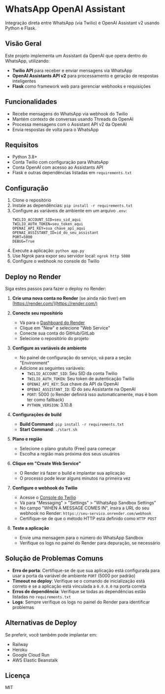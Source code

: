 # WhatsApp OpenAI Assistant

Integração direta entre WhatsApp (via Twilio) e OpenAI Assistant v2 usando Python e Flask.

## Visão Geral

Este projeto implementa um Assistant da OpenAI que opera dentro do WhatsApp, utilizando:
- **Twilio API** para receber e enviar mensagens via WhatsApp
- **OpenAI Assistants API v2** para processamento e geração de respostas inteligentes
- **Flask** como framework web para gerenciar webhooks e requisições

## Funcionalidades

- Recebe mensagens do WhatsApp via webhook do Twilio
- Mantém contexto de conversas usando Threads da OpenAI
- Processa mensagens com o Assistant API v2 da OpenAI 
- Envia respostas de volta para o WhatsApp

## Requisitos

- Python 3.8+
- Conta Twilio com configuração para WhatsApp
- Conta OpenAI com acesso ao Assistants API
- Flask e outras dependências listadas em `requirements.txt`

## Configuração

1. Clone o repositório
2. Instale as dependências: `pip install -r requirements.txt`
3. Configure as variáveis de ambiente em um arquivo `.env`:
   ```
   TWILIO_ACCOUNT_SID=seu_sid_aqui
   TWILIO_AUTH_TOKEN=seu_token_aqui
   OPENAI_API_KEY=sua_chave_api_aqui
   OPENAI_ASSISTANT_ID=id_do_seu_assistant
   PORT=5000
   DEBUG=True
   ```
4. Execute a aplicação: `python app.py`
5. Use Ngrok para expor seu servidor local: `ngrok http 5000`
6. Configure o webhook no console do Twilio

## Deploy no Render

Siga estes passos para fazer o deploy no Render:

1. **Crie uma nova conta no Render** (se ainda não tiver) em [https://render.com/](https://render.com/)

2. **Conecte seu repositório**
   - Vá para o [Dashboard do Render](https://dashboard.render.com/)
   - Clique em "New" e selecione "Web Service"
   - Conecte sua conta do GitHub/GitLab
   - Selecione o repositório do projeto

3. **Configure as variáveis de ambiente**
   - No painel de configuração do serviço, vá para a seção "Environment"
   - Adicione as seguintes variáveis:
     - `TWILIO_ACCOUNT_SID`: Seu SID da conta Twilio
     - `TWILIO_AUTH_TOKEN`: Seu token de autenticação Twilio
     - `OPENAI_API_KEY`: Sua chave da API da OpenAI
     - `OPENAI_ASSISTANT_ID`: ID do seu Assistante na OpenAI
     - `PORT`: 5000 (o Render definirá isso automaticamente, mas é bom ter como fallback)
     - `PYTHON_VERSION`: 3.10.8

4. **Configurações de build**
   - **Build Command**: `pip install -r requirements.txt`
   - **Start Command**: `./start.sh`

5. **Plano e região**
   - Selecione o plano gratuito (Free) para começar
   - Escolha a região mais próxima dos seus usuários

6. **Clique em "Create Web Service"**
   - O Render irá fazer o build e implantar sua aplicação
   - O processo pode levar alguns minutos na primeira vez

7. **Configure o webhook do Twilio**
   - Acesse o [Console do Twilio](https://www.twilio.com/console)
   - Vá para "Messaging" > "Settings" > "WhatsApp Sandbox Settings"
   - No campo "WHEN A MESSAGE COMES IN", insira a URL do seu webhook no Render:
     `https://seu-servico.onrender.com/webhook`
   - Certifique-se de que o método HTTP está definido como `HTTP POST`

8. **Teste a aplicação**
   - Envie uma mensagem para o número do WhatsApp Sandbox
   - Verifique os logs no painel do Render para depuração, se necessário

## Solução de Problemas Comuns

- **Erro de porta**: Certifique-se de que sua aplicação está configurada para usar a porta da variável de ambiente `PORT` (5000 por padrão)
- **Timeout no deploy**: Verifique se o comando de inicialização está correto e se a aplicação está vinculada a `0.0.0.0` na porta correta
- **Erros de dependência**: Verifique se todas as dependências estão listadas no `requirements.txt`
- **Logs**: Sempre verifique os logs no painel do Render para identificar problemas

## Alternativas de Deploy

Se preferir, você também pode implantar em:
- Railway
- Heroku
- Google Cloud Run
- AWS Elastic Beanstalk

## Licença

MIT
